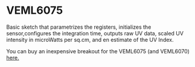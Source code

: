 # VEML6075

Basic sketch that parametrizes the registers, initializes the sensor,configures the integration time, outputs raw UV data, scaled UV intensity in microWatts per sq.cm, and en estimate of the UV Index.

You can buy an inexpensive breakout for the VEML6075 (and VEML6070) [here.](https://www.tindie.com/products/onehorse/veml6040-rgbw-color-and-ambient-light-sensor/)
